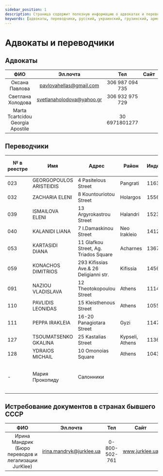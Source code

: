 ```yaml
---
sidebar_position: 1
description: Страница содержит полезную информацию о адвокатах и переводчиках, работающих с языками стран бывшего СССР, в Греции. Также есть контакты для истребования документов в этих странах.
keywords: [адвокаты, переводчики, русский, украинский, грузинский, армянский, молдавский, ομογενής, Греция]
---
```


# Адвокаты и переводчики

## Адвокаты

|               **ФИО**               |        **Эл.почта**       |      **Тел**      | **Сайт** | **Город** | **Комментарий** |
|:-----------------------------------:|:-------------------------:|:-----------------:|:--------:|:---------:|:---------------:|
| Оксана   Павлова                    | pavlovahellas@gmail.com   | 306   987 094 735 |          |           |                 |
| Светлана   Холодова                 | svetlanaholodova@yahoo.gr | 306   932 975 729 |          | Салонники |                 |
| Marta   Tcartcidou Georgia Apostile |                           | 30   6971801277   |          |           |                 |


## Переводчики

|     № в реестре    	|     Имя                             	|     Адрес                                      	|     Район              	|     Индекс    	|     Язык оригинала                                            	|     Телефон       	|     Мобильный тел.    	|     E-MAIL                          	|     Перевод с QR кодом    	|
|--------------------	|-------------------------------------	|------------------------------------------------	|------------------------	|---------------	|---------------------------------------------------------------	|-------------------	|-----------------------	|-------------------------------------	|---------------------------	|
|     023            	|     GEORGOPOULOS      ARISTEIDIS    	|     4 Pasitelous Street                        	|     Pangrati           	|     11635     	|     РУССКИЙ                                                   	|     2107010527    	|     6985032788        	|     gearis@otenet.gr                	|     +                     	|
|     032            	|     ZACHARIA      ELENI             	|     8 Kountouriotou Street                     	|     Holargos           	|     15562     	|     РУССКИЙ                                                   	|     2106526009    	|     6948750974        	|     lenazach@yahoo.gr               	|     +                     	|
|     039            	|     ISMAILOVA      ELENI            	|     13 Argyrokastrou Street                    	|     Halandri           	|     15234     	|     РУССКИЙ                                                   	|     2106014109    	|     6951822100        	|     elalism@yahoo.com               	|                           	|
|     040            	|     KALANIDI      LIANA             	|     7 I.Damaskinou Street                      	|     Neo   Irakleio     	|     14122     	|     РУССКИЙ                                                   	|     2102815486    	|     6989092774        	|     6lika9@gmail.com                	|     +                     	|
|     053            	|     KARTASIDI      DIANA            	|     11   Glafkou Street, Ag. Triados Square    	|     Acharnes           	|     13674     	|     РУССКИЙ                                                   	|                   	|     6972350140        	|     diana-kartas@hotmail.com        	|                           	|
|     059            	|     KONACHOS      DIMITRIOS         	|     293 Kifissias Ave.& 26 Deligianni str.     	|     Kifissia           	|     14562     	|     РУССКИЙ                                                   	|                   	|     6932730560        	|     dimkonac@otenet.gr              	|                           	|
|     091            	|     NAZIOU      VLADISLAVA          	|     12   Theotokopoulou Street                 	|     Athens             	|     11144     	|     УКРАИНСКИЙ                                                	|     2102024326    	|     6948326872        	|     lada.odessa@yahoo.com           	|                           	|
|     110            	|     PAVLIDIS      LEONIDAS          	|     15   Kleisthenous Street                   	|     Athens             	|     10552     	|     ГРУЗИНСКИЙ                                                	|     2103236109    	|     6937301110        	|     leopavlidis@yahoo.gr            	|     +                     	|
|     111            	|     PEPPA      IRAKLEIA             	|     16-20 Panagiotara Street                   	|     Gyzi               	|     11475     	|     РУССКИЙ                                                   	|     2106455420    	|     6944664777        	|     orli@lawyer.com                 	|     +                     	|
|     127            	|     TSOUMATSENKO      GKALINA       	|     25 Kastalias Street                        	|     Kypseli, Athens    	|     11363     	|     УКРАИНСКИЙ                                                	|     2108210550    	|     6946093777        	|     glowcat@otenet.gr               	|     +                     	|
|     128            	|     YDRAIOS      MICHAIL            	|     10 Omonoias Square                         	|     Athens             	|     10431     	|     РУССКИЙ                                                   	|     2108647162    	|     6972086311        	|     ydraios.michalis.3@gmail.com    	|     +                     	|
|     -              	|     Мария Прокопиду                 	|     Салонники                                  	|                        	|               	|     Русский, украинский, грузинский, молдавский, армянский    	|                   	| 306937070340          	|     prokopimar@gmail.com            	|                           	|

## Истребование документов в странах бывшего СССР

|               **ФИО**               |        **Эл.почта**       |      **Тел**      | **Сайт** | **Страна** | **Комментарий** |
|:-----------------------------------:|:-------------------------:|:-----------------:|:--------:|:---------:|:---------------:|
| Ирина Мандрик (Бюро переводов и легализации JurKlee) | irina.mandryk@jurklee.ua   | 0-800-502-761 | www.jurklee.ua | Украина |                 |